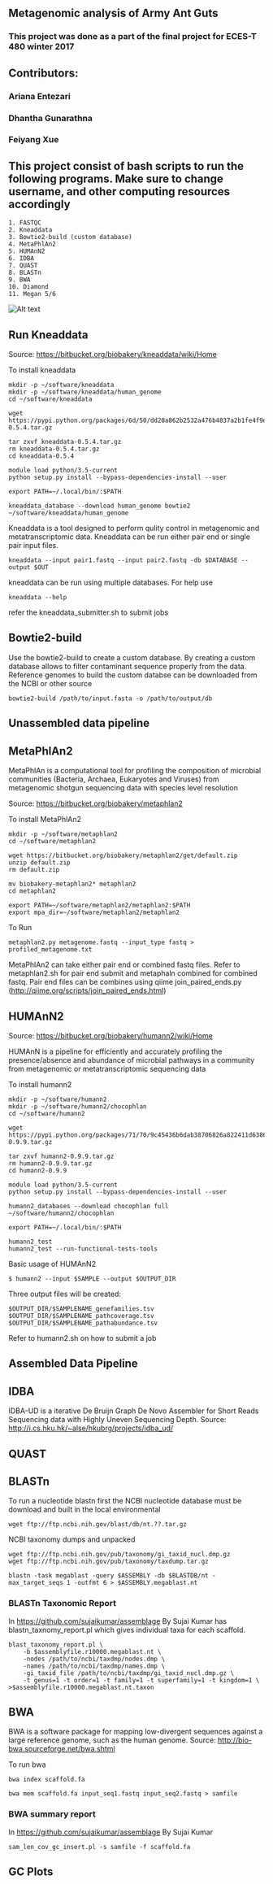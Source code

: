 ## Metagenomic analysis of Army Ant Guts 

### This project was done as a part of the final project for ECES-T 480 winter 2017

## Contributors:
### Ariana Entezari
### Dhantha Gunarathna
### Feiyang Xue

## This project consist of bash scripts to run the following programs. Make sure to change username, and other computing resources accordingly 
```
1. FASTQC
2. Kneaddata
3. Bowtie2-build (custom database)
4. MetaPhlAn2
5. HUMAnN2
6. IDBA
7. QUAST
8. BLASTn
9. BWA
10. Diamond
11. Megan 5/6
``` 

![Alt text](https://github.com/dhantha/Genomics-Project-Scripts/blob/master/Figures/metagenomics%20pipeline.png)

## Run Kneaddata
Source: https://bitbucket.org/biobakery/kneaddata/wiki/Home

To install kneaddata
```
mkdir -p ~/software/kneaddata
mkdir -p ~/software/kneaddata/human_genome
cd ~/software/kneaddata

wget https://pypi.python.org/packages/6d/50/dd20a862b2532a476b4837a2b1fe4f9e8131cf554751adb6fd7186ee33e3/kneaddata-0.5.4.tar.gz

tar zxvf kneaddata-0.5.4.tar.gz
rm kneaddata-0.5.4.tar.gz
cd kneaddata-0.5.4

module load python/3.5-current
python setup.py install --bypass-dependencies-install --user

export PATH=~/.local/bin/:$PATH

kneaddata_database --download human_genome bowtie2 ~/software/kneaddata/human_genome
```

Kneaddata is a tool designed to perform qulity control in metagenomic and metatranscriptomic data. Kneaddata can be run either pair end
or single pair input files.

```
kneaddata --input pair1.fastq --input pair2.fastq -db $DATABASE --output $OUT 
```
kneaddata can be run using multiple databases. For help use 

```
kneaddata --help
```

refer the kneaddata_submitter.sh to submit jobs

## Bowtie2-build

Use the bowtie2-build to create a custom database. By creating a custom database allows to filter contaminant sequence properly from the data.
Reference genomes to build the custom databse can be downloaded from the NCBI or other source 

```
bowtie2-build /path/to/input.fasta -o /path/to/output/db 
```

## Unassembled data pipeline

## MetaPhlAn2

MetaPhlAn is a computational tool for profiling the composition of microbial communities (Bacteria, Archaea, Eukaryotes and Viruses) from metagenomic shotgun sequencing data with species level resolution

Source: https://bitbucket.org/biobakery/metaphlan2

To install MetaPhlAn2
```
mkdir -p ~/software/metaphlan2
cd ~/software/metaphlan2

wget https://bitbucket.org/biobakery/metaphlan2/get/default.zip
unzip default.zip
rm default.zip

mv biobakery-metaphlan2* metaphlan2
cd metaphlan2

export PATH=~/software/metaphlan2/metaphlan2:$PATH
export mpa_dir=~/software/metaphlan2/metaphlan2
```

To Run 
```
metaphlan2.py metagenome.fastq --input_type fastq > profiled_metagenome.txt
```
MetaPhlAn2 can take either pair end or combined fastq files. Refer to metaphlan2.sh for pair end submit and metaphaln combined for combined fastq. 
Pair end files can be combines using qiime join_paired_ends.py (http://qiime.org/scripts/join_paired_ends.html)

## HUMAnN2
Source: https://bitbucket.org/biobakery/humann2/wiki/Home

HUMAnN is a pipeline for efficiently and accurately profiling the presence/absence and abundance of microbial pathways in a community from metagenomic or metatranscriptomic sequencing data

To install humann2
```
mkdir -p ~/software/humann2
mkdir -p ~/software/humann2/chocophlan 
cd ~/software/humann2

wget https://pypi.python.org/packages/71/70/9c45436b6dab38706826a822411d6386376205d9c9fa53972e2ff3b7dda8/humann2-0.9.9.tar.gz

tar zxvf humann2-0.9.9.tar.gz
rm humann2-0.9.9.tar.gz
cd humann2-0.9.9

module load python/3.5-current
python setup.py install --bypass-dependencies-install --user

humann2_databases --download chocophlan full ~/software/humann2/chocophlan 

export PATH=~/.local/bin/:$PATH

humann2_test
humann2_test --run-functional-tests-tools
```

Basic usage of HUMAnN2 

```
$ humann2 --input $SAMPLE --output $OUTPUT_DIR
```

Three output files will be created:
```
$OUTPUT_DIR/$SAMPLENAME_genefamilies.tsv
$OUTPUT_DIR/$SAMPLENAME_pathcoverage.tsv
$OUTPUT_DIR/$SAMPLENAME_pathabundance.tsv
```



Refer to humann2.sh on how to submit a job

## Assembled Data Pipeline

## IDBA
IDBA-UD is a iterative De Bruijn Graph De Novo Assembler for Short Reads Sequencing data with Highly Uneven Sequencing Depth.
Source: http://i.cs.hku.hk/~alse/hkubrg/projects/idba_ud/

## QUAST



## BLASTn

To run a nucleotide blastn first the NCBI nucleotide database must be download and built in the local environmental 

```
wget ftp://ftp.ncbi.nih.gov/blast/db/nt.??.tar.gz
```

NCBI taxonomy dumps and unpacked 
```
wget ftp://ftp.ncbi.nih.gov/pub/taxonomy/gi_taxid_nucl.dmp.gz
wget ftp://ftp.ncbi.nih.gov/pub/taxonomy/taxdump.tar.gz
```

```
blastn -task megablast -query $ASSEMBLY -db $BLASTDB/nt -max_target_seqs 1 -outfmt 6 > $ASSEMBLY.megablast.nt
```

### BLASTn Taxonomic Report

In https://github.com/sujaikumar/assemblage By Sujai Kumar has blastn_taxnomy_report.pl which gives individual taxa for each
scaffold. 
```
blast_taxonomy_report.pl \
    -b $assemblyfile.r10000.megablast.nt \
    -nodes /path/to/ncbi/taxdmp/nodes.dmp \
    -names /path/to/ncbi/taxdmp/names.dmp \
    -gi_taxid_file /path/to/ncbi/taxdmp/gi_taxid_nucl.dmp.gz \
    -t genus=1 -t order=1 -t family=1 -t superfamily=1 -t kingdom=1 \
>$assemblyfile.r10000.megablast.nt.taxon
```

## BWA
BWA is a software package for mapping low-divergent sequences against a large reference genome, such as the human genome.
Source: http://bio-bwa.sourceforge.net/bwa.shtml

To run bwa  
```
bwa index scaffold.fa

bwa mem scaffold.fa input_seq1.fastq input_seq2.fastq > samfile
```

### BWA summary report
In https://github.com/sujaikumar/assemblage By Sujai Kumar 
```
sam_len_cov_gc_insert.pl -s samfile -f scaffold.fa
```


## GC Plots






